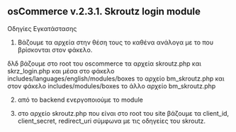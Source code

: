 osCommerce v.2.3.1. Skroutz login module
----------------------------------------------------------

Οδηγίες Εγκατάστασης

1) Βάζουμε τα αρχεία στην θέση τους το καθένα ανάλογα με το που βρίσκονται στον φάκελο.

δλδ βάζουμε στο root του oscommerce τα αρχεία skroutz.php και skrz_login.php και μέσα στο φάκελο includes/languages/english/modules/boxes το αρχείο bm_skroutz.php και στον φάκελο includes/modules/boxes το άλλο αρχείο bm_skroutz.php

2) από το backend ενεργοποιούμε το module

3) στο αρχείο skroutz.php που είναι στο root του site βάζουμε τα client_id, client_secret, redirect_uri σύμφωνα με τις οδηγείες του skroutz.
